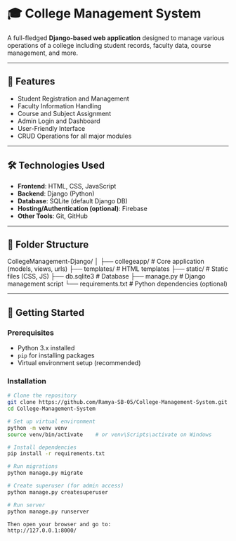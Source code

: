 # 🎓 College Management System

A full-fledged **Django-based web application** designed to manage various operations of a college including student records, faculty data, course management, and more.

---

## 📌 Features

- Student Registration and Management  
- Faculty Information Handling  
- Course and Subject Assignment  
- Admin Login and Dashboard  
- User-Friendly Interface  
- CRUD Operations for all major modules

---

## 🛠️ Technologies Used

- **Frontend**: HTML, CSS, JavaScript  
- **Backend**: Django (Python)  
- **Database**: SQLite (default Django DB)  
- **Hosting/Authentication (optional)**: Firebase  
- **Other Tools**: Git, GitHub

---

## 📁 Folder Structure

CollegeManagement-Django/
│
├── collegeapp/ # Core application (models, views, urls)
├── templates/ # HTML templates
├── static/ # Static files (CSS, JS)
├── db.sqlite3 # Database
├── manage.py # Django management script
└── requirements.txt # Python dependencies (optional)

---

## 🚀 Getting Started

### Prerequisites
- Python 3.x installed
- `pip` for installing packages
- Virtual environment setup (recommended)

### Installation

```bash
# Clone the repository
git clone https://github.com/Ramya-SB-05/College-Management-System.git
cd College-Management-System

# Set up virtual environment
python -m venv venv
source venv/bin/activate    # or venv\Scripts\activate on Windows

# Install dependencies
pip install -r requirements.txt

# Run migrations
python manage.py migrate

# Create superuser (for admin access)
python manage.py createsuperuser

# Run server
python manage.py runserver

Then open your browser and go to:
http://127.0.0.1:8000/


